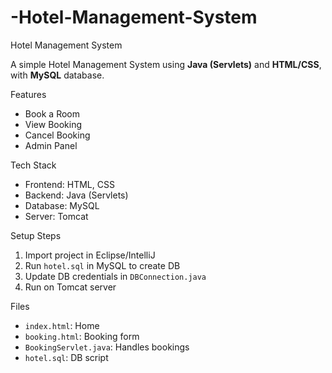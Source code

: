 # -Hotel-Management-System

 Hotel Management System

A simple Hotel Management System using **Java (Servlets)** and **HTML/CSS**, with **MySQL** database.

 Features
- Book a Room
- View Booking
- Cancel Booking
- Admin Panel

 Tech Stack
- Frontend: HTML, CSS
- Backend: Java (Servlets)
- Database: MySQL
- Server: Tomcat

 Setup Steps
1. Import project in Eclipse/IntelliJ
2. Run `hotel.sql` in MySQL to create DB
3. Update DB credentials in `DBConnection.java`
4. Run on Tomcat server

 Files
- `index.html`: Home
- `booking.html`: Booking form
- `BookingServlet.java`: Handles bookings
- `hotel.sql`: DB script


